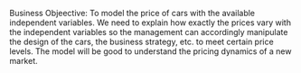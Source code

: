 Business Objeective: To model the price of cars with the available independent variables. We need to explain how exactly the prices vary with the independent variables so the management can accordingly manipulate the design of the cars, the business strategy, etc. to meet certain price levels. The model will be good to understand the pricing dynamics of a new market.
